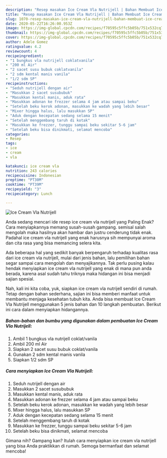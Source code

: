 ```yaml
---
description: "Resep masakan Ice Cream Vla Nutrijell | Bahan Membuat Ice Cream Vla Nutrijell Yang Enak Dan Mudah"
title: "Resep masakan Ice Cream Vla Nutrijell | Bahan Membuat Ice Cream Vla Nutrijell Yang Enak Dan Mudah"
slug: 1070-resep-masakan-ice-cream-vla-nutrijell-bahan-membuat-ice-cream-vla-nutrijell-yang-enak-dan-mudah
date: 2020-05-22T16:26:00.953Z
image: https://img-global.cpcdn.com/recipes/f70595c5ffc5b05b/751x532cq70/ice-cream-vla-nutrijell-foto-resep-utama.jpg
thumbnail: https://img-global.cpcdn.com/recipes/f70595c5ffc5b05b/751x532cq70/ice-cream-vla-nutrijell-foto-resep-utama.jpg
cover: https://img-global.cpcdn.com/recipes/f70595c5ffc5b05b/751x532cq70/ice-cream-vla-nutrijell-foto-resep-utama.jpg
author: Adele Gomez
ratingvalue: 4.2
reviewcount: 4
recipeingredient:
- "1 bungkus vla nutrijell coklatvanila"
- "200 ml Air"
- "2 sacet susu bubuk coklatvanila"
- "2 sdm kental manis vanila"
- "1/2 sdm SP"
recipeinstructions:
- "Seduh nutrijell dengan air"
- "Masukkan 2 sacet susububuk"
- "Masukkan kental manis, aduk rata"
- "Masukkan adonan ke frezzer selama 4 jam atau sampai beku"
- "Setelah beku kerok adonan, masukkan ke wadah yang lebih besar"
- "Mixer hingga halus, lalu masukkan SP"
- "Aduk dengan kecepatan sedang selama 15 menit"
- "Setelah menggembang taruh di kotak"
- "Masukkan ke frezzer, tunggu sampai beku sekitar 5-6 jam"
- "Setelah beku bisa dinikmati, selamat mencoba"
categories:
- Resep
tags:
- ice
- cream
- vla

katakunci: ice cream vla 
nutrition: 243 calories
recipecuisine: Indonesian
preptime: "PT30M"
cooktime: "PT39M"
recipeyield: "3"
recipecategory: Lunch

---
```



![Ice Cream Vla Nutrijell](https://img-global.cpcdn.com/recipes/f70595c5ffc5b05b/751x532cq70/ice-cream-vla-nutrijell-foto-resep-utama.jpg)

Anda sedang mencari ide resep ice cream vla nutrijell yang Paling Enak? Cara menyiapkannya memang susah-susah gampang. semisal salah mengolah maka hasilnya akan hambar dan justru cenderung tidak enak. Padahal ice cream vla nutrijell yang enak harusnya sih mempunyai aroma dan cita rasa yang bisa memancing selera kita.



Ada beberapa hal yang sedikit banyak berpengaruh terhadap kualitas rasa dari ice cream vla nutrijell, mulai dari jenis bahan, lalu pemilihan bahan segar sampai cara mengolah dan menyajikannya. Tak perlu pusing kalau hendak menyiapkan ice cream vla nutrijell yang enak di mana pun anda berada, karena asal sudah tahu triknya maka hidangan ini bisa menjadi sajian spesial.


Nah, kali ini kita coba, yuk, siapkan ice cream vla nutrijell sendiri di rumah. Tetap dengan bahan sederhana, sajian ini bisa memberi manfaat untuk membantu menjaga kesehatan tubuh kita. Anda bisa membuat Ice Cream Vla Nutrijell menggunakan 5 jenis bahan dan 10 langkah pembuatan. Berikut ini cara dalam menyiapkan hidangannya.

<!--inarticleads1-->

##### Bahan-bahan dan bumbu yang digunakan dalam pembuatan Ice Cream Vla Nutrijell:

1. Ambil 1 bungkus vla nutrijell coklat/vanila
1. Ambil 200 ml Air
1. Siapkan 2 sacet susu bubuk coklat/vanila
1. Gunakan 2 sdm kental manis vanila
1. Siapkan 1/2 sdm SP




<!--inarticleads2-->

##### Cara menyiapkan Ice Cream Vla Nutrijell:

1. Seduh nutrijell dengan air
1. Masukkan 2 sacet susububuk
1. Masukkan kental manis, aduk rata
1. Masukkan adonan ke frezzer selama 4 jam atau sampai beku
1. Setelah beku kerok adonan, masukkan ke wadah yang lebih besar
1. Mixer hingga halus, lalu masukkan SP
1. Aduk dengan kecepatan sedang selama 15 menit
1. Setelah menggembang taruh di kotak
1. Masukkan ke frezzer, tunggu sampai beku sekitar 5-6 jam
1. Setelah beku bisa dinikmati, selamat mencoba




Gimana nih? Gampang kan? Itulah cara menyiapkan ice cream vla nutrijell yang bisa Anda praktikkan di rumah. Semoga bermanfaat dan selamat mencoba!
